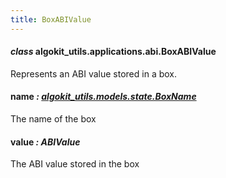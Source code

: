 ```yaml
---
title: BoxABIValue
---
```


#### _class_ algokit_utils.applications.abi.BoxABIValue

Represents an ABI value stored in a box.

#### name _: [algokit_utils.models.state.BoxName](/reference/algokit-utils-py/api/docs/markdown/autoapi/algokit_utils/models/state/boxname/#algokit_utils.models.state.BoxName)_

The name of the box

#### value _: ABIValue_

The ABI value stored in the box
